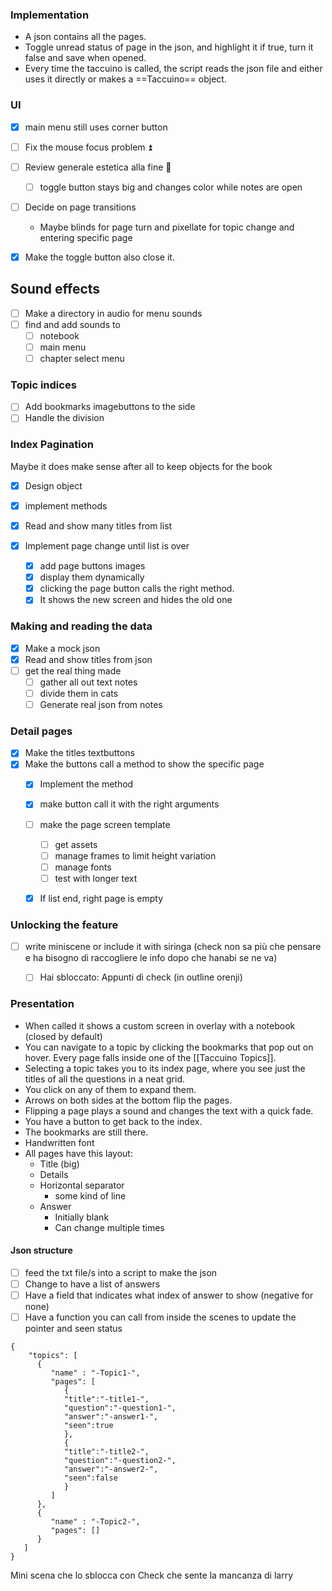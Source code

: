 
### Implementation
- A json contains all the pages.
- Toggle unread status of page in the json, and highlight it if true, turn it false and save when opened.
- Every time the taccuino is called, the script reads the json file and either uses it directly or makes a ==Taccuino== object.

### UI
- [x] main menu still uses corner button
- [ ] Fix the mouse focus problem ⏫ 
- [ ] Review generale estetica alla fine 🔽 
	- [ ] toggle button stays big and changes color while notes are open
- [ ] Decide on page transitions
	- Maybe blinds for page turn and pixellate for topic change and entering specific page
- [x] Make the toggle button also close it.


## Sound effects
- [ ] Make a directory in audio for menu sounds
- [ ] find and add sounds to 
	- [ ] notebook
	- [ ] main menu
	- [ ] chapter select menu

### Topic indices
- [ ] Add bookmarks imagebuttons to the side
- [ ] Handle the division

### Index Pagination
Maybe it does make sense after all to keep objects for the book

- [x] Design object
- [x] implement methods

- [x] Read and show many titles from list
- [x] Implement page change until list is over
	- [x] add page buttons images
	- [x] display them dynamically
	- [x] clicking the page button calls the right method.
	- [x] It shows the new screen and hides the old one
### Making and reading the data
- [x] Make  a mock json
- [x] Read and show titles from json
- [ ] get the real thing made
	- [ ] gather all out text notes
	- [ ] divide them in cats
	- [ ] Generate real json from notes

### Detail pages
- [x] Make the titles textbuttons
- [x] Make the buttons call a method to show the specific page
	- [x] Implement the method
	- [x] make button call it with the right arguments
	- [ ] make the page screen template
		- [ ] get assets
		- [ ] manage frames to limit height variation
		- [ ] manage fonts
		- [ ] test with longer text
	- [x] If list end, right page is empty




### Unlocking the feature
- [ ] write miniscene or include it with siringa (check non sa più che pensare e ha bisogno di raccogliere le info dopo che hanabi se ne va)
	- [ ] Hai sbloccato: Appunti di check (in outline orenji)






### Presentation
- When called it shows a custom screen in overlay with a notebook (closed by default)
- You can navigate to a topic by clicking the bookmarks that pop out on hover. Every page falls inside one of the [[Taccuino Topics]].
- Selecting a topic takes you to its index page, where you see just the titles of all the questions in a neat grid.
- You click on any of them to expand them.
- Arrows on both sides at the bottom flip the pages.
- Flipping a page plays a sound and changes the text with a quick fade.
- You have a button to get back to the index.
- The bookmarks are still there.
- Handwritten font
- All pages have this layout: 
	- Title (big)
	- Details
	- Horizontal separator
		- some kind of line
	- Answer
		- Initially blank
		- Can change multiple times



#### Json structure
- [ ] feed the txt file/s into a script to make the json
- [ ] Change to have a list of answers
- [ ] Have a field that indicates what index of answer to show (negative for none)
- [ ] Have a function you can call from inside the scenes to update the pointer and seen status
```Taccuino
{  
    "topics": [  
      {  
         "name" : "-Topic1-",  
         "pages": [  
            {  
            "title":"-title1-",  
            "question":"-question1-",  
            "answer":"-answer1-",  
            "seen":true  
            },  
            {  
            "title":"-title2-",  
            "question":"-question2-",  
            "answer":"-answer2-",  
            "seen":false  
            }  
         ]  
      },  
      {  
         "name" : "-Topic2-",  
         "pages": []  
      }  
   ]  
}
```



Mini scena che lo sblocca con Check che sente la mancanza di larry

